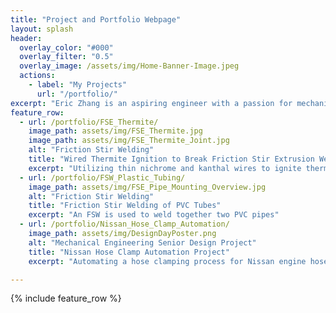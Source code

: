 ```yaml
---
title: "Project and Portfolio Webpage"
layout: splash
header:
  overlay_color: "#000"
  overlay_filter: "0.5"
  overlay_image: /assets/img/Home-Banner-Image.jpeg
  actions:
    - label: "My Projects"
      url: "/portfolio/"
excerpt: "Eric Zhang is an aspiring engineer with a passion for mechanical, electrical, and process design. His most prominent fields of expertise are rapid prototyping methods (additive manufacturing, laser cutting, molding & casting, etc.), design thinking skills (Human Centered Design), and mechanical and electrical design/prototyping."
feature_row:
  - url: /portfolio/FSE_Thermite/
    image_path: assets/img/FSE_Thermite.jpg
    image_path: assets/img/FSE_Thermite_Joint.jpg
    alt: "Friction Stir Welding"
    title: "Wired Thermite Ignition to Break Friction Stir Extrusion Welds"
    excerpt: "Utilizing thin nichrome and kanthal wires to ignite thermite and break FSE joints."
  - url: /portfolio/FSW_Plastic_Tubing/
    image_path: assets/img/FSE_Pipe_Mounting_Overview.jpg
    alt: "Friction Stir Welding"
    title: "Friction Stir Welding of PVC Tubes"
    excerpt: "An FSW is used to weld together two PVC pipes"
  - url: /portfolio/Nissan_Hose_Clamp_Automation/
    image_path: assets/img/DesignDayPoster.png
    alt: "Mechanical Engineering Senior Design Project"
    title: "Nissan Hose Clamp Automation Project"
    excerpt: "Automating a hose clamping process for Nissan engine hoses with designed mechanisms and a Universal Cobot Arm."

---
```


{% include feature_row %}

